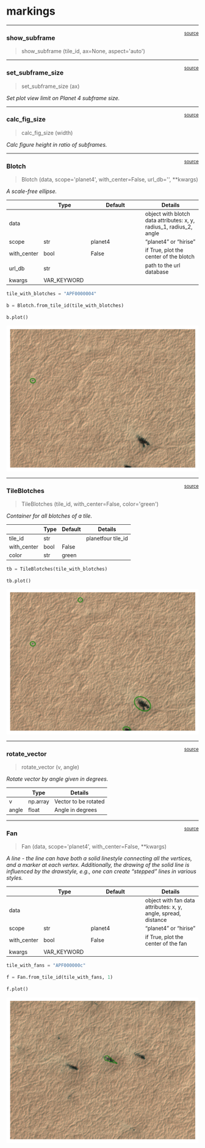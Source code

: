 # markings


<!-- WARNING: THIS FILE WAS AUTOGENERATED! DO NOT EDIT! -->

------------------------------------------------------------------------

<a
href="https://github.com/michaelaye/p4tools/blob/master/p4tools/markings.py#L33"
target="_blank" style="float:right; font-size:smaller">source</a>

### show_subframe

>  show_subframe (tile_id, ax=None, aspect='auto')

------------------------------------------------------------------------

<a
href="https://github.com/michaelaye/p4tools/blob/master/p4tools/markings.py#L42"
target="_blank" style="float:right; font-size:smaller">source</a>

### set_subframe_size

>  set_subframe_size (ax)

*Set plot view limit on Planet 4 subframe size.*

------------------------------------------------------------------------

<a
href="https://github.com/michaelaye/p4tools/blob/master/p4tools/markings.py#L48"
target="_blank" style="float:right; font-size:smaller">source</a>

### calc_fig_size

>  calc_fig_size (width)

*Calc figure height in ratio of subframes.*

------------------------------------------------------------------------

<a
href="https://github.com/michaelaye/p4tools/blob/master/p4tools/markings.py#L60"
target="_blank" style="float:right; font-size:smaller">source</a>

### Blotch

>  Blotch (data, scope='planet4', with_center=False, url_db='', **kwargs)

*A scale-free ellipse.*

<table>
<colgroup>
<col style="width: 6%" />
<col style="width: 25%" />
<col style="width: 34%" />
<col style="width: 34%" />
</colgroup>
<thead>
<tr>
<th></th>
<th><strong>Type</strong></th>
<th><strong>Default</strong></th>
<th><strong>Details</strong></th>
</tr>
</thead>
<tbody>
<tr>
<td>data</td>
<td></td>
<td></td>
<td>object with blotch data attributes: x, y, radius_1, radius_2,
angle</td>
</tr>
<tr>
<td>scope</td>
<td>str</td>
<td>planet4</td>
<td>“planet4” or “hirise”</td>
</tr>
<tr>
<td>with_center</td>
<td>bool</td>
<td>False</td>
<td>if True, plot the center of the blotch</td>
</tr>
<tr>
<td>url_db</td>
<td>str</td>
<td></td>
<td>path to the url database</td>
</tr>
<tr>
<td>kwargs</td>
<td>VAR_KEYWORD</td>
<td></td>
<td></td>
</tr>
</tbody>
</table>

``` python
tile_with_blotches = "APF0000004"
```

``` python
b = Blotch.from_tile_id(tile_with_blotches)
```

``` python
b.plot()
```

![](01_markings_files/figure-commonmark/cell-8-output-1.png)

------------------------------------------------------------------------

<a
href="https://github.com/michaelaye/p4tools/blob/master/p4tools/markings.py#L248"
target="_blank" style="float:right; font-size:smaller">source</a>

### TileBlotches

>  TileBlotches (tile_id, with_center=False, color='green')

*Container for all blotches of a tile.*

<table>
<thead>
<tr>
<th></th>
<th><strong>Type</strong></th>
<th><strong>Default</strong></th>
<th><strong>Details</strong></th>
</tr>
</thead>
<tbody>
<tr>
<td>tile_id</td>
<td>str</td>
<td></td>
<td>planetfour tile_id</td>
</tr>
<tr>
<td>with_center</td>
<td>bool</td>
<td>False</td>
<td></td>
</tr>
<tr>
<td>color</td>
<td>str</td>
<td>green</td>
<td></td>
</tr>
</tbody>
</table>

``` python
tb = TileBlotches(tile_with_blotches)
```

``` python
tb.plot()
```

![](01_markings_files/figure-commonmark/cell-11-output-1.png)

------------------------------------------------------------------------

<a
href="https://github.com/michaelaye/p4tools/blob/master/p4tools/markings.py#L274"
target="_blank" style="float:right; font-size:smaller">source</a>

### rotate_vector

>  rotate_vector (v, angle)

*Rotate vector by angle given in degrees.*

<table>
<thead>
<tr>
<th></th>
<th><strong>Type</strong></th>
<th><strong>Details</strong></th>
</tr>
</thead>
<tbody>
<tr>
<td>v</td>
<td>np.array</td>
<td>Vector to be rotated</td>
</tr>
<tr>
<td>angle</td>
<td>float</td>
<td>Angle in degrees</td>
</tr>
</tbody>
</table>

------------------------------------------------------------------------

<a
href="https://github.com/michaelaye/p4tools/blob/master/p4tools/markings.py#L289"
target="_blank" style="float:right; font-size:smaller">source</a>

### Fan

>  Fan (data, scope='planet4', with_center=False, **kwargs)

*A line - the line can have both a solid linestyle connecting all the
vertices, and a marker at each vertex. Additionally, the drawing of the
solid line is influenced by the drawstyle, e.g., one can create
“stepped” lines in various styles.*

<table>
<colgroup>
<col style="width: 6%" />
<col style="width: 25%" />
<col style="width: 34%" />
<col style="width: 34%" />
</colgroup>
<thead>
<tr>
<th></th>
<th><strong>Type</strong></th>
<th><strong>Default</strong></th>
<th><strong>Details</strong></th>
</tr>
</thead>
<tbody>
<tr>
<td>data</td>
<td></td>
<td></td>
<td>object with fan data attributes: x, y, angle, spread, distance</td>
</tr>
<tr>
<td>scope</td>
<td>str</td>
<td>planet4</td>
<td>“planet4” or “hirise”</td>
</tr>
<tr>
<td>with_center</td>
<td>bool</td>
<td>False</td>
<td>if True, plot the center of the fan</td>
</tr>
<tr>
<td>kwargs</td>
<td>VAR_KEYWORD</td>
<td></td>
<td></td>
</tr>
</tbody>
</table>

``` python
tile_with_fans = "APF000000c"
```

``` python
f = Fan.from_tile_id(tile_with_fans, 1)
```

``` python
f.plot()
```

![](01_markings_files/figure-commonmark/cell-16-output-1.png)
